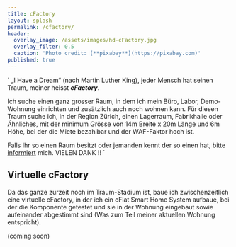 ```yaml
---
title: cFactory
layout: splash
permalink: /cfactory/
header:
  overlay_image: /assets/images/hd-cFactory.jpg
  overlay_filter: 0.5
  caption: 'Photo credit: [**pixabay**](https://pixabay.com)'
published: true
---
```

<p></p>

`
„I Have a Dream“ (nach Martin Luther King), jeder Mensch hat seinen Traum, meiner heisst ***cFactory***. 

Ich suche einen ganz grosser Raum, in dem ich mein Büro, Labor, Demo-Wohnung einrichten und zusätzlich auch noch wohnen kann. Für diesen Traum suche ich, in der Region Zürich, einen Lagerraum, Fabrikhalle oder Ähnliches, mit der minimum Grösse von 14m Breite x 20m Länge und 6m Höhe, bei der die Miete bezahlbar und der WAF-Faktor hoch ist.

Falls Ihr so einen Raum besitzt oder jemanden kennt der so einen hat, bitte [informiert](/contact) mich. VIELEN DANK !!
`

## Virtuelle cFactory

Da das ganze zurzeit noch im Traum-Stadium ist, baue ich zwischenzeitlich eine virtuelle cFactory, in der ich ein cFlat Smart Home System aufbaue, bei der die Komponente getestet und sie in der Wohnung eingebaut sowie aufeinander abgestimmt sind (Was zum Teil meiner aktuellen Wohnung entspricht).  

(coming soon)
